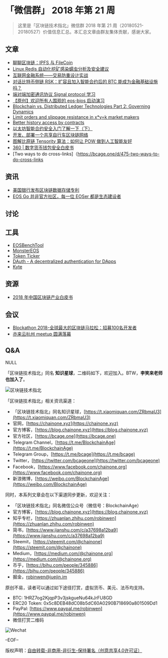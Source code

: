 # 「微信群」 2018 年第 21 周

> 这里是「区块链技术指北」微信群 2018 年第 21 周（20180521-20180527）价值信息汇总。本汇总文章由群友集体贡献，感谢大家。

## 文章

* [聊聊区块链：IPFS 与 FileCoin](https://bcage.one/d/461-ipfs-filecoin)
* [Linux Redis 自动化挖矿感染蠕虫分析及安全建议](https://bcage.one/d/463-linux-redis)
* [互联网金融系统——交易防重设计实战](https://bcage.one/d/468-internet)
* [对话比特币侧链 RSK：扩容且加入智能合约后的 BTC 能成为金融基础设施吗？](https://36kr.com/p/5135062.html)
* [端对端加密通讯协议 Signal protocol 学习](https://www.jianshu.com/p/e1f6f01c65f8)
* [【原创】欢迎所有人围观的 eos-bios 启动演习](https://bcage.one/d/467-eos-bios)
* [Blockchain vs. Distributed Ledger Technologies Part 2: Governing Dynamics](https://bcage.one/d/469-blockchain-vs-distributed-ledger-technologies-part-2-governing-dynamics)
* [Limit orders and slippage resistance in x*y=k market makers](https://bcage.one/d/471-limit-orders-and-slippage-resistance-in-x-y-k-market-makers)
* [Better history access by contracts](https://bcage.one/d/472-better-history-access-by-contracts)
* [以太坊智能合约安全入门了解一下（下）](https://bcage.one/d/473-ethereum)
* [开发、部署一个共享自行车区块链网络](https://bcage.one/d/474-hyperledger-fabric)
* [图解比原链 Tensority 算法：如何让 POW 做到人工智能友好](https://mp.weixin.qq.com/s/YFCqoR3JAhYKJa7zd4hW2w)
* [360 | 数字货币钱包安全白皮书](https://www.anquanke.com/post/id/146233)
* [Two ways to do cross-links]（https://bcage.one/d/475-two-ways-to-do-cross-links

## 资讯

* [美国银行发布区块链数据存储专利](https://bcage.one/d/464-boa)
* [EOS Go 并非官方社区，每一位 EOSer 都是生态建设者](https://eos.live/detail/879)

## 讨论

## 工具

* [EOSBenchTool](https://bcage.one/d/459-eosbenchtool)
* [MonsterEOS](https://bcage.one/d/460-monstereos)
* [Token Ticker](https://bcage.one/d/465-token-ticker)
* [DAuth - A decentralized authentication for DApps](https://bcage.one/d/462-dauth-a-decentralized-authentication-for-dapps)
* [Kyte](https://bcage.one/d/476-kyte)

## 资源

* [2018 年中国区块链产业白皮书](https://yadi.sk/i/SOeYyt-o3WabhY)

## 会议

* [Blockathon 2018-全球最大的区块链马拉松：招募100名开发者](http://www.huodongxing.com/event/8437298651700)
* [亦来云杭州 meetup 圆满落幕](https://mp.weixin.qq.com/s/hkXJIjtmApDLVZE_cfpcrw)

## Q&A

NULL

「区块链技术指北」同名 **知识星球**，二维码如下，欢迎加入。BTW，**李笑来老师也加入了**。

![区块链技术指北](https://i.imgur.com/RBmpxTL.png)

「区块链技术指北」相关资讯渠道：

* 「区块链技术指北」同名知识星球，[https://t.xiaomiquan.com/ZRbmaU3](https://t.xiaomiquan.com/ZRbmaU3)
* 官网，[https://chainone.xyz](https://chainone.xyz)
* 官方博客，[https://blog.chainone.xyz](https://blog.chainone.xyz)
* 官方社区，[https://bcage.one](https://bcage.one)
* Telegram Channel，[https://t.me/BlockchainAge](https://t.me/BlockchainAge)
* Telegram Group，[https://t.me/bcage](https://t.me/bcage)
* Twitter，[https://twitter.com/bcageone](https://twitter.com/bcageone)
* Facebook，[https://www.facebook.com/chainone.org](https://www.facebook.com/chainone.org)
* 新浪微博，[https://weibo.com/BlockchainAge](https://weibo.com/BlockchainAge)

同时，本系列文章会在以下渠道同步更新，欢迎关注：

* 「区块链技术指北」同名微信公众号（微信号：BlockchainAge）
* 官方博客，[https://blog.chainone.xyz](https://blog.chainone.xyz)
* 知乎专栏，[https://zhuanlan.zhihu.com/robinwen](https://zhuanlan.zhihu.com/robinwen)
* 简书，[https://www.jianshu.com/c/a37698a12ba9](https://www.jianshu.com/c/a37698a12ba9)
* Steemit，[https://steemit.com/@chainone](https://steemit.com/@chainone)
* Medium，[https://medium.com/@chainone.org](https://medium.com/@chainone.org)
* 币乎，[https://bihu.com/people/345886](https://bihu.com/people/345886)
* 掘金，[robinwen@juejin.im](https://juejin.im/user/5673ccae60b2260ee435f89a/posts)

原创不易，读者可以通过如下途径打赏，虚拟货币、美元、法币均支持。

* BTC: 1HRZ7og2KjqpP3v3jskgueNu64kJrFU8GD
* ERC20 Token: 0x5c8DEB48dC08b5dC60A0290B718690a801509Dd1
* PayPal: [https://www.paypal.me/robinwen](https://www.paypal.me/robinwen)
* 微信打赏二维码

![Wechat](https://i.imgur.com/hKyy9lI.jpg)

–EOF–

版权声明：[自由转载-非商用-非衍生-保持署名（创意共享4.0许可证）](http://creativecommons.org/licenses/by-nc-nd/4.0/deed.zh)